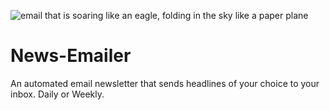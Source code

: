 ![email that is soaring like an eagle, folding in the sky like a paper plane](https://user-images.githubusercontent.com/40285294/222861015-7d148b9d-a5da-4e35-8d51-3d65c55d5abc.png)

# News-Emailer
An automated email newsletter that sends headlines of your choice to your inbox. Daily or Weekly. 
